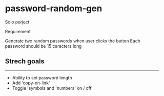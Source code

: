 # password-random-gen

Solo porject

Requirement 

Generate two random passwords when user clicks the button
Each password should be 15 caracters long

## Strech goals 
---------------

* Ability to set password length
* Add 'copy-on-link'
* Toggle 'symbols and 'numbers' on / off
